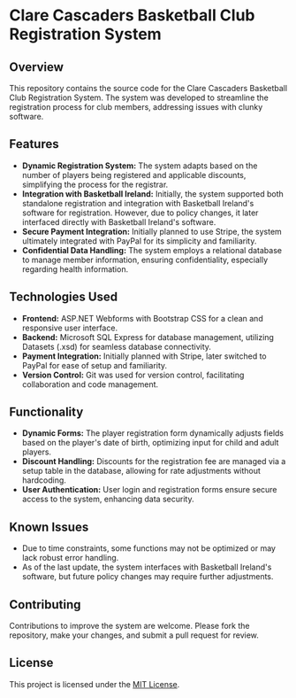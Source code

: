 # Clare Cascaders Basketball Club Registration System

## Overview
This repository contains the source code for the Clare Cascaders Basketball Club Registration System. The system was developed to streamline the registration process for club members, addressing issues with clunky software. 

## Features
- **Dynamic Registration System:** The system adapts based on the number of players being registered and applicable discounts, simplifying the process for the registrar.
- **Integration with Basketball Ireland:** Initially, the system supported both standalone registration and integration with Basketball Ireland's software for registration. However, due to policy changes, it later interfaced directly with Basketball Ireland's software.
- **Secure Payment Integration:** Initially planned to use Stripe, the system ultimately integrated with PayPal for its simplicity and familiarity.
- **Confidential Data Handling:** The system employs a relational database to manage member information, ensuring confidentiality, especially regarding health information.

## Technologies Used
- **Frontend:** ASP.NET Webforms with Bootstrap CSS for a clean and responsive user interface.
- **Backend:** Microsoft SQL Express for database management, utilizing Datasets (.xsd) for seamless database connectivity.
- **Payment Integration:** Initially planned with Stripe, later switched to PayPal for ease of setup and familiarity.
- **Version Control:** Git was used for version control, facilitating collaboration and code management.

## Functionality
- **Dynamic Forms:** The player registration form dynamically adjusts fields based on the player's date of birth, optimizing input for child and adult players.
- **Discount Handling:** Discounts for the registration fee are managed via a setup table in the database, allowing for rate adjustments without hardcoding.
- **User Authentication:** User login and registration forms ensure secure access to the system, enhancing data security.

## Known Issues
- Due to time constraints, some functions may not be optimized or may lack robust error handling.
- As of the last update, the system interfaces with Basketball Ireland's software, but future policy changes may require further adjustments.

## Contributing
Contributions to improve the system are welcome. Please fork the repository, make your changes, and submit a pull request for review.

## License
This project is licensed under the [MIT License](LICENSE).

